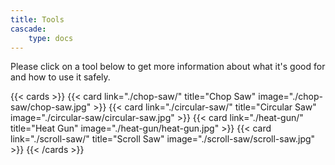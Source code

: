 ```yaml
---
title: Tools
cascade:
    type: docs
---
```


Please click on a tool below to get more information about what it's good for and how
to use it safely.

{{< cards >}}
  {{< card link="./chop-saw/" title="Chop Saw" image="./chop-saw/chop-saw.jpg" >}}
  {{< card link="./circular-saw/" title="Circular Saw" image="./circular-saw/circular-saw.jpg" >}}
  {{< card link="./heat-gun/" title="Heat Gun" image="./heat-gun/heat-gun.jpg" >}}
  {{< card link="./scroll-saw/" title="Scroll Saw" image="./scroll-saw/scroll-saw.jpg" >}}
{{< /cards >}}
